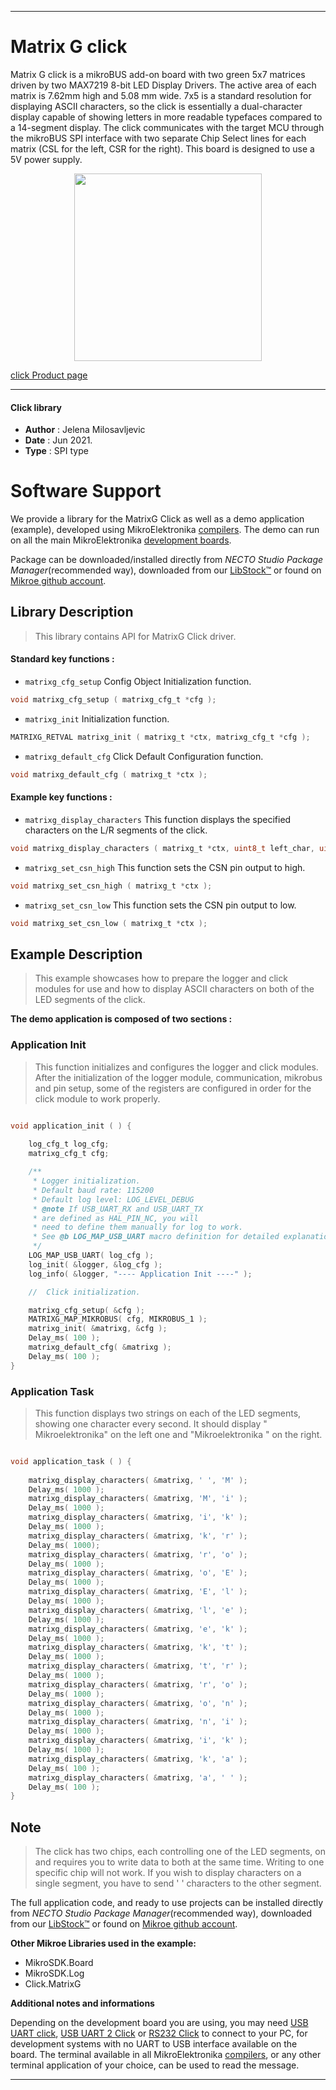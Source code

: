 
---
# Matrix G click

Matrix G click is a mikroBUS add-on board with two green 5x7 matrices driven by two MAX7219 8-bit LED Display Drivers. The active area of each matrix is 7.62mm high and 5.08 mm wide. 7x5 is a standard resolution for displaying ASCII characters, so the click is essentially a dual-character display capable of showing letters in more readable typefaces compared to a 14-segment display. The click communicates with the target MCU through the mikroBUS SPI interface with two separate Chip Select lines for each matrix (CSL for the left, CSR for the right). This board is designed to use a 5V power supply.

<p align="center">
  <img src="https://download.mikroe.com/images/click_for_ide/matrixg_click.png" height=300px>
</p>

[click Product page](https://www.mikroe.com/matrix-g-click)

---


#### Click library

- **Author**        : Jelena Milosavljevic
- **Date**          : Jun 2021.
- **Type**          : SPI type


# Software Support

We provide a library for the MatrixG Click
as well as a demo application (example), developed using MikroElektronika
[compilers](https://www.mikroe.com/necto-studio).
The demo can run on all the main MikroElektronika [development boards](https://www.mikroe.com/development-boards).

Package can be downloaded/installed directly from *NECTO Studio Package Manager*(recommended way), downloaded from our [LibStock&trade;](https://libstock.mikroe.com) or found on [Mikroe github account](https://github.com/MikroElektronika/mikrosdk_click_v2/tree/master/clicks).

## Library Description

> This library contains API for MatrixG Click driver.

#### Standard key functions :

- `matrixg_cfg_setup` Config Object Initialization function.
```c
void matrixg_cfg_setup ( matrixg_cfg_t *cfg );
```

- `matrixg_init` Initialization function.
```c
MATRIXG_RETVAL matrixg_init ( matrixg_t *ctx, matrixg_cfg_t *cfg );
```

- `matrixg_default_cfg` Click Default Configuration function.
```c
void matrixg_default_cfg ( matrixg_t *ctx );
```

#### Example key functions :

- `matrixg_display_characters` This function displays the specified characters on the L/R segments of the click.
```c
void matrixg_display_characters ( matrixg_t *ctx, uint8_t left_char, uint8_t right_char );
```

- `matrixg_set_csn_high` This function sets the CSN pin output to high.
```c
void matrixg_set_csn_high ( matrixg_t *ctx );
```

- `matrixg_set_csn_low` This function sets the CSN pin output to low.
```c
void matrixg_set_csn_low ( matrixg_t *ctx );
```

## Example Description

> This example showcases how to prepare the logger and click modules for use and how to display ASCII characters on both of the LED segments of the click.

**The demo application is composed of two sections :**

### Application Init

> This function initializes and configures the logger and click modules. After the initialization of the logger module, communication, mikrobus and pin setup, some of the registers are configured in order for the click module to work properly.

```c

void application_init ( ) {
   
    log_cfg_t log_cfg;
    matrixg_cfg_t cfg;

    /** 
     * Logger initialization.
     * Default baud rate: 115200
     * Default log level: LOG_LEVEL_DEBUG
     * @note If USB_UART_RX and USB_UART_TX 
     * are defined as HAL_PIN_NC, you will 
     * need to define them manually for log to work. 
     * See @b LOG_MAP_USB_UART macro definition for detailed explanation.
     */
    LOG_MAP_USB_UART( log_cfg );
    log_init( &logger, &log_cfg );
    log_info( &logger, "---- Application Init ----" );

    //  Click initialization.

    matrixg_cfg_setup( &cfg );
    MATRIXG_MAP_MIKROBUS( cfg, MIKROBUS_1 );
    matrixg_init( &matrixg, &cfg );
    Delay_ms( 100 );
    matrixg_default_cfg( &matrixg );
    Delay_ms( 100 );
}

```

### Application Task

> This function displays two strings on each of the LED segments, showing one character every second. It should display " Mikroelektronika" on the left one and "Mikroelektronika " on the right.

```c

void application_task ( ) {
   
    matrixg_display_characters( &matrixg, ' ', 'M' );
    Delay_ms( 1000 );
    matrixg_display_characters( &matrixg, 'M', 'i' );
    Delay_ms( 1000 );
    matrixg_display_characters( &matrixg, 'i', 'k' );
    Delay_ms( 1000 );
    matrixg_display_characters( &matrixg, 'k', 'r' );
    Delay_ms( 1000);
    matrixg_display_characters( &matrixg, 'r', 'o' );
    Delay_ms( 1000 );
    matrixg_display_characters( &matrixg, 'o', 'E' );
    Delay_ms( 1000 );
    matrixg_display_characters( &matrixg, 'E', 'l' );
    Delay_ms( 1000 );
    matrixg_display_characters( &matrixg, 'l', 'e' );
    Delay_ms( 1000 );
    matrixg_display_characters( &matrixg, 'e', 'k' );
    Delay_ms( 1000 );
    matrixg_display_characters( &matrixg, 'k', 't' );
    Delay_ms( 1000 );
    matrixg_display_characters( &matrixg, 't', 'r' );
    Delay_ms( 1000 );
    matrixg_display_characters( &matrixg, 'r', 'o' );
    Delay_ms( 1000 );
    matrixg_display_characters( &matrixg, 'o', 'n' );
    Delay_ms( 1000 );
    matrixg_display_characters( &matrixg, 'n', 'i' );
    Delay_ms( 1000 );
    matrixg_display_characters( &matrixg, 'i', 'k' );
    Delay_ms( 1000 );
    matrixg_display_characters( &matrixg, 'k', 'a' );
    Delay_ms( 100 );
    matrixg_display_characters( &matrixg, 'a', ' ' );
    Delay_ms( 100 );
}

```

## Note

> The click has two chips, each controlling one of the LED segments, on and requires you to write data to both at the same time. Writing to one specific chip will not work. If you wish to display characters on a single segment, you have to send ' ' characters to the other segment.

The full application code, and ready to use projects can be installed directly from *NECTO Studio Package Manager*(recommended way), downloaded from our [LibStock&trade;](https://libstock.mikroe.com) or found on [Mikroe github account](https://github.com/MikroElektronika/mikrosdk_click_v2/tree/master/clicks).

**Other Mikroe Libraries used in the example:**

- MikroSDK.Board
- MikroSDK.Log
- Click.MatrixG

**Additional notes and informations**

Depending on the development board you are using, you may need
[USB UART click](http://shop.mikroe.com/usb-uart-click),
[USB UART 2 Click](http://shop.mikroe.com/usb-uart-2-click) or
[RS232 Click](http://shop.mikroe.com/rs232-click) to connect to your PC, for
development systems with no UART to USB interface available on the board. The
terminal available in all MikroElektronika
[compilers](http://shop.mikroe.com/compilers), or any other terminal application
of your choice, can be used to read the message.

---
